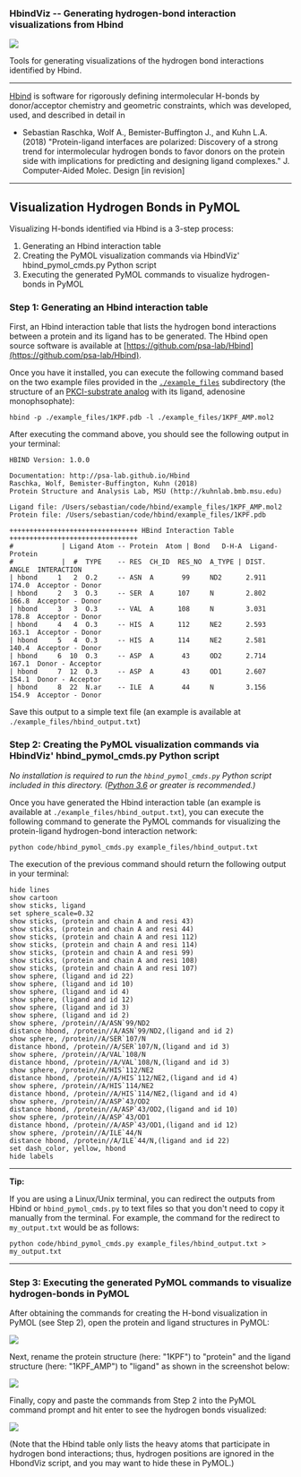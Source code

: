 ### HbindViz -- Generating hydrogen-bond interaction visualizations from Hbind


![](docs/sources/images/hbind-viz-logo.jpg)


Tools for generating visualizations of the hydrogen bond interactions identified by Hbind.

---

[Hbind](https://github.com/psa-lab/Hbind) is software for rigorously defining intermolecular H-bonds by donor/acceptor chemistry and geometric constraints, which was developed, used, and described in detail in

- Sebastian Raschka, Wolf A., Bemister-Buffington J., and Kuhn L.A. (2018) "Protein-ligand interfaces are polarized: Discovery of a strong trend for intermolecular hydrogen bonds to favor donors on the protein side with implications for predicting and designing ligand complexes." J. Computer-Aided Molec. Design [in revision]


--- 

## Visualization Hydrogen Bonds in PyMOL

Visualizing H-bonds identified via Hbind is a 3-step process:

1. Generating an Hbind interaction table
2. Creating the PyMOL visualization commands via HbindViz' hbind_pymol_cmds.py Python script
3. Executing the generated PyMOL commands to visualize hydrogen-bonds in PyMOL

### Step 1: Generating an Hbind interaction table

First, an Hbind interaction table that lists the hydrogen bond interactions between a protein and its ligand has to be generated. The Hbind open source software is available at [https://github.com/psa-lab/Hbind](https://github.com/psa-lab/Hbind).

Once you have it installed, you can execute the following command based on the two example files provided in the [`./example_files`](https://github.com/psa-lab/HbindViz/tree/master/example_files) subdirectory (the structure of an [PKCI-substrate analog](https://www.rcsb.org/pdb/explore.do?structureId=1kpf) with its ligand, adenosine monophsophate):

    hbind -p ./example_files/1KPF.pdb -l ./example_files/1KPF_AMP.mol2 

After executing the command above, you should see the following output in your terminal:

```
HBIND Version: 1.0.0

Documentation: http://psa-lab.github.io/Hbind
Raschka, Wolf, Bemister-Buffington, Kuhn (2018)
Protein Structure and Analysis Lab, MSU (http://kuhnlab.bmb.msu.edu)

Ligand file: /Users/sebastian/code/hbind/example_files/1KPF_AMP.mol2
Protein file: /Users/sebastian/code/hbind/example_files/1KPF.pdb

++++++++++++++++++++++++++++++++ HBind Interaction Table ++++++++++++++++++++++++++++++++
#            | Ligand Atom -- Protein  Atom | Bond   D-H-A  Ligand-Protein
#            |  #  TYPE    -- RES  CH_ID  RES_NO  A_TYPE | DIST.  ANGLE  INTERACTION
| hbond     1   2  O.2     -- ASN  A       99     ND2      2.911  174.0  Acceptor - Donor
| hbond     2   3  O.3     -- SER  A      107     N        2.802  166.8  Acceptor - Donor
| hbond     3   3  O.3     -- VAL  A      108     N        3.031  178.8  Acceptor - Donor
| hbond     4   4  O.3     -- HIS  A      112     NE2      2.593  163.1  Acceptor - Donor
| hbond     5   4  O.3     -- HIS  A      114     NE2      2.581  140.4  Acceptor - Donor
| hbond     6  10  O.3     -- ASP  A       43     OD2      2.714  167.1  Donor - Acceptor
| hbond     7  12  O.3     -- ASP  A       43     OD1      2.607  154.1  Donor - Acceptor
| hbond     8  22  N.ar    -- ILE  A       44     N        3.156  154.9  Acceptor - Donor
```

Save this output to a simple text file (an example is available at `./example_files/hbind_output.txt`)



### Step 2: Creating the PyMOL visualization commands via HbindViz' hbind_pymol_cmds.py Python script



*No installation is required to run the `hbind_pymol_cmds.py` Python script included in this directory. ([Python 3.6](https://www.python.org/downloads/release/python-360/) or greater is recommended.)*


Once you have generated the Hbind interaction table (an example is available at `./example_files/hbind_output.txt`), you can execute the following command to generate the PyMOL commands for visualizing the protein-ligand hydrogen-bond interaction network:

    python code/hbind_pymol_cmds.py example_files/hbind_output.txt

The execution of the previous command should return the following output in your terminal:

```
hide lines
show cartoon
show sticks, ligand
set sphere_scale=0.32
show sticks, (protein and chain A and resi 43)
show sticks, (protein and chain A and resi 44)
show sticks, (protein and chain A and resi 112)
show sticks, (protein and chain A and resi 114)
show sticks, (protein and chain A and resi 99)
show sticks, (protein and chain A and resi 108)
show sticks, (protein and chain A and resi 107)
show sphere, (ligand and id 22)
show sphere, (ligand and id 10)
show sphere, (ligand and id 4)
show sphere, (ligand and id 12)
show sphere, (ligand and id 3)
show sphere, (ligand and id 2)
show sphere, /protein//A/ASN`99/ND2
distance hbond, /protein//A/ASN`99/ND2,(ligand and id 2)
show sphere, /protein//A/SER`107/N
distance hbond, /protein//A/SER`107/N,(ligand and id 3)
show sphere, /protein//A/VAL`108/N
distance hbond, /protein//A/VAL`108/N,(ligand and id 3)
show sphere, /protein//A/HIS`112/NE2
distance hbond, /protein//A/HIS`112/NE2,(ligand and id 4)
show sphere, /protein//A/HIS`114/NE2
distance hbond, /protein//A/HIS`114/NE2,(ligand and id 4)
show sphere, /protein//A/ASP`43/OD2
distance hbond, /protein//A/ASP`43/OD2,(ligand and id 10)
show sphere, /protein//A/ASP`43/OD1
distance hbond, /protein//A/ASP`43/OD1,(ligand and id 12)
show sphere, /protein//A/ILE`44/N
distance hbond, /protein//A/ILE`44/N,(ligand and id 22)
set dash_color, yellow, hbond
hide labels
```

---

**Tip:** 

If you are using a Linux/Unix terminal, you can redirect the outputs from Hbind or `hbind_pymol_cmds.py` to text files so that you don't need to copy it manually from the terminal. For example, the command for the redirect to `my_output.txt` would be as follows:

    python code/hbind_pymol_cmds.py example_files/hbind_output.txt > my_output.txt

---







### Step 3: Executing the generated PyMOL commands to visualize hydrogen-bonds in PyMOL

After obtaining the commands for creating the H-bond visualization in PyMOL (see Step 2), open the protein and ligand structures in PyMOL:

![](docs/sources/images/step03_1.png)


Next, rename the protein structure (here: "1KPF") to "protein" and the ligand structure (here: "1KPF_AMP") to "ligand" as shown in the screenshot below:

![](docs/sources/images/step03_2.png)

Finally, copy and paste the commands from Step 2 into the PyMOL command prompt and hit enter to see the hydrogen bonds visualized:

![](docs/sources/images/step03_3.png)

(Note that the Hbind table only lists the heavy atoms that participate in hydrogen bond interactions; thus, hydrogen positions are ignored in the HbondViz script, and you may want to hide these in PyMOL.)
